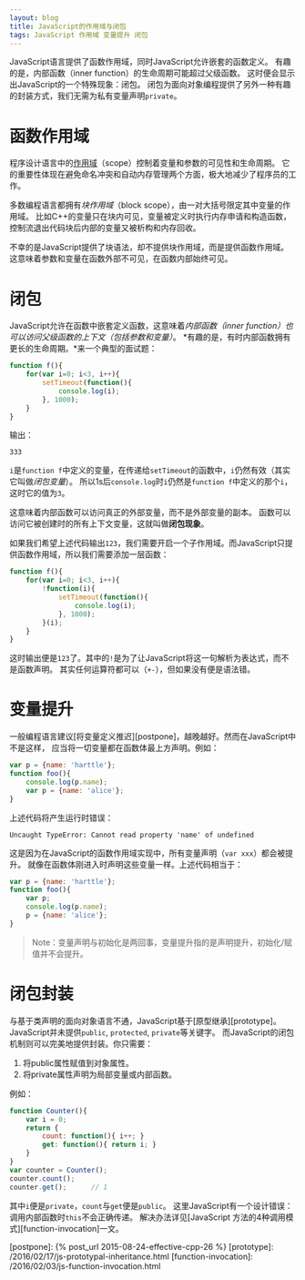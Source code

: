 ```yaml
---
layout: blog
title: JavaScript的作用域与闭包
tags: JavaScript 作用域 变量提升 闭包
---
```


JavaScript语言提供了函数作用域，同时JavaScript允许嵌套的函数定义。
有趣的是，内部函数（inner function）的生命周期可能超过父级函数。
这时便会显示出JavaScript的一个特殊现象：闭包。
闭包为面向对象编程提供了另外一种有趣的封装方式，我们无需为私有变量声明`private`。

# 函数作用域 

程序设计语言中的[作用域][scope]（scope）控制着变量和参数的可见性和生命周期。
它的重要性体现在避免命名冲突和自动内存管理两个方面，极大地减少了程序员的工作。

多数编程语言都拥有*块作用域*（block scope），由一对大括号限定其中变量的作用域。
比如C++的变量只在块内可见，变量被定义时执行内存申请和构造函数，
控制流退出代码块后内部的变量又被析构和内存回收。

不幸的是JavaScript提供了块语法，却不提供块作用域，而是提供函数作用域。
这意味着参数和变量在函数外部不可见，在函数内部始终可见。

<!--more-->

# 闭包

JavaScript允许在函数中嵌套定义函数，这意味着*内部函数（inner function）也可以访问父级函数的上下文（包括参数和变量）*。
*有趣的是，有时内部函数拥有更长的生命周期。*来一个典型的面试题：

```javascript
function f(){
    for(var i=0; i<3, i++){
        setTimeout(function(){
            console.log(i);
        }, 1000);
    }
}
```

输出：

```
333
```

`i`是`function f`中定义的变量，在传递给`setTimeout`的函数中，`i`仍然有效（其实它叫做*闭包变量*）。
所以1s后`console.log`时`i`仍然是`function f`中定义的那个`i`，这时它的值为`3`。

这意味着内部函数可以访问真正的外部变量，而不是外部变量的副本。
函数可以访问它被创建时的所有上下文变量，这就叫做**闭包现象**。

如果我们希望上述代码输出`123`，我们需要开启一个子作用域。而JavaScript只提供函数作用域，所以我们需要添加一层函数：

```javascript
function f(){
    for(var i=0; i<3, i++){
        !function(i){
            setTimeout(function(){
                console.log(i);
            }, 1000);
        }(i);
    }
}
```

这时输出便是`123`了。其中的`!`是为了让JavaScript将这一句解析为表达式，而不是函数声明。
其实任何运算符都可以（`+-`），但如果没有便是语法错。

# 变量提升

一般编程语言建议[将变量定义推迟][postpone]，越晚越好。然而在JavaScript中不是这样，
应当将一切变量都在函数体最上方声明。例如：

```javascript
var p = {name: 'harttle'};
function foo(){
    console.log(p.name);
    var p = {name: 'alice'};
}
```

上述代码将产生运行时错误：

```
Uncaught TypeError: Cannot read property 'name' of undefined
```

这是因为在JavaScript的函数作用域实现中，所有变量声明（`var xxx`）都会被提升。
就像在函数体刚进入时声明这些变量一样。上述代码相当于：

```javascript
var p = {name: 'harttle'};
function foo(){
    var p;
    console.log(p.name);
    p = {name: 'alice'};
}
```

> Note：变量声明与初始化是两回事，变量提升指的是声明提升，初始化/赋值并不会提升。

# 闭包封装

与基于类声明的面向对象语言不通，JavaScript基于[原型继承][prototype]。
JavaScript并未提供`public`, `protected`, `private`等关键字。
而JavaScript的闭包机制则可以完美地提供封装。你只需要：

1. 将public属性赋值到对象属性。
2. 将private属性声明为局部变量或内部函数。

例如：

```javascript
function Counter(){
    var i = 0;
    return {
        count: function(){ i++; }
        get: function(){ return i; }
    }
}
var counter = Counter();
counter.count();
counter.get();      // 1
```

其中`i`便是`private`，`count`与`get`便是`public`。
这里JavaScript有一个设计错误：调用内部函数时`this`不会正确传递。
解决办法详见[JavaScript 方法的4种调用模式][function-invocation]一文。


[scope]: https://en.wikipedia.org/wiki/Scope_(computer_science)
[postpone]: {% post_url 2015-08-24-effective-cpp-26 %}
[prototype]: /2016/02/17/js-prototypal-inheritance.html
[function-invocation]: /2016/02/03/js-function-invocation.html

